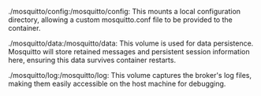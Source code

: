 ./mosquitto/config:/mosquitto/config: This mounts a local configuration directory, allowing a custom mosquitto.conf file to be provided to the container.  

./mosquitto/data:/mosquitto/data: This volume is used for data persistence. Mosquitto will store retained messages and persistent session information here, ensuring this data survives container restarts.  

./mosquitto/log:/mosquitto/log: This volume captures the broker's log files, making them easily accessible on the host machine for debugging. 